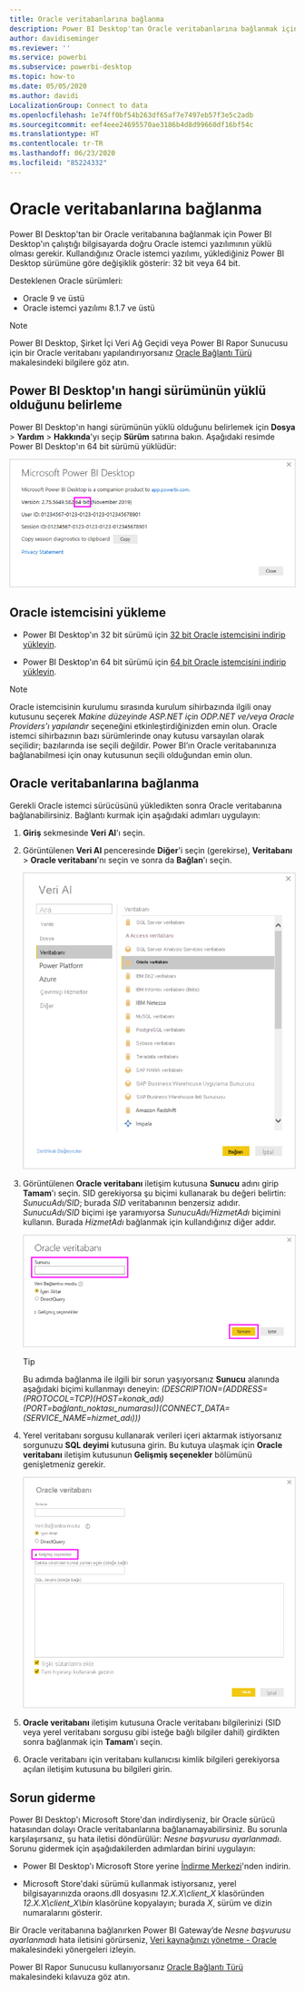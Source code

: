 ```yaml
---
title: Oracle veritabanlarına bağlanma
description: Power BI Desktop'tan Oracle veritabanlarına bağlanmak için gerçekleştirilmesi gereken işlemler ve indirmeler
author: davidiseminger
ms.reviewer: ''
ms.service: powerbi
ms.subservice: powerbi-desktop
ms.topic: how-to
ms.date: 05/05/2020
ms.author: davidi
LocalizationGroup: Connect to data
ms.openlocfilehash: 1e74ff0bf54b263df65af7e7497eb57f3e5c2adb
ms.sourcegitcommit: eef4eee24695570ae3186b4d8d99660df16bf54c
ms.translationtype: HT
ms.contentlocale: tr-TR
ms.lasthandoff: 06/23/2020
ms.locfileid: "85224332"
---
```

# <a name="connect-to-an-oracle-database"></a>Oracle veritabanlarına bağlanma
Power BI Desktop'tan bir Oracle veritabanına bağlanmak için Power BI Desktop'ın çalıştığı bilgisayarda doğru Oracle istemci yazılımının yüklü olması gerekir. Kullandığınız Oracle istemci yazılımı, yüklediğiniz Power BI Desktop sürümüne göre değişiklik gösterir: 32 bit veya 64 bit.

Desteklenen Oracle sürümleri: 
- Oracle 9 ve üstü
- Oracle istemci yazılımı 8.1.7 ve üstü

> [!NOTE]
> Power BI Desktop, Şirket İçi Veri Ağ Geçidi veya Power BI Rapor Sunucusu için bir Oracle veritabanı yapılandırıyorsanız [Oracle Bağlantı Türü](https://docs.microsoft.com/sql/reporting-services/report-data/oracle-connection-type-ssrs?view=sql-server-ver15) makalesindeki bilgilere göz atın. 


## <a name="determining-which-version-of-power-bi-desktop-is-installed"></a>Power BI Desktop'ın hangi sürümünün yüklü olduğunu belirleme
Power BI Desktop'ın hangi sürümünün yüklü olduğunu belirlemek için **Dosya** > **Yardım** > **Hakkında**'yı seçip **Sürüm** satırına bakın. Aşağıdaki resimde Power BI Desktop'ın 64 bit sürümü yüklüdür:

![Power BI Desktop sürümü](media/desktop-connect-oracle-database/connect-oracle-database_1.png)

## <a name="installing-the-oracle-client"></a>Oracle istemcisini yükleme
- Power BI Desktop'ın 32 bit sürümü için [32 bit Oracle istemcisini indirip yükleyin](https://www.oracle.com/technetwork/topics/dotnet/utilsoft-086879.html).

- Power BI Desktop'ın 64 bit sürümü için [64 bit Oracle istemcisini indirip yükleyin](https://www.oracle.com/database/technologies/odac-downloads.html).

> [!NOTE]
> Oracle istemcisinin kurulumu sırasında kurulum sihirbazında ilgili onay kutusunu seçerek *Makine düzeyinde ASP.NET için ODP.NET ve/veya Oracle Providers’ı yapılandır* seçeneğini etkinleştirdiğinizden emin olun. Oracle istemci sihirbazının bazı sürümlerinde onay kutusu varsayılan olarak seçilidir; bazılarında ise seçili değildir. Power BI’ın Oracle veritabanınıza bağlanabilmesi için onay kutusunun seçili olduğundan emin olun.

## <a name="connect-to-an-oracle-database"></a>Oracle veritabanlarına bağlanma
Gerekli Oracle istemci sürücüsünü yükledikten sonra Oracle veritabanına bağlanabilirsiniz. Bağlantı kurmak için aşağıdaki adımları uygulayın:

1. **Giriş** sekmesinde **Veri Al**'ı seçin. 

2. Görüntülenen **Veri Al** penceresinde **Diğer**'i seçin (gerekirse), **Veritabanı** > **Oracle veritabanı**'nı seçin ve sonra da **Bağlan**'ı seçin.
   
   ![Oracle veritabanına bağlanma](media/desktop-connect-oracle-database/connect-oracle-database_2.png)
2. Görüntülenen **Oracle veritabanı** iletişim kutusuna **Sunucu** adını girip **Tamam**'ı seçin. SID gerekiyorsa şu biçimi kullanarak bu değeri belirtin: *SunucuAdı/SID*; burada *SID* veritabanının benzersiz adıdır. *SunucuAdı/SID* biçimi işe yaramıyorsa *SunucuAdı/HizmetAdı* biçimini kullanın. Burada *HizmetAdı* bağlanmak için kullandığınız diğer addır.


   ![Oracle sunucu adını girin](media/desktop-connect-oracle-database/connect-oracle-database_3.png)

   > [!TIP]
   > Bu adımda bağlanma ile ilgili bir sorun yaşıyorsanız **Sunucu** alanında aşağıdaki biçimi kullanmayı deneyin: *(DESCRIPTION=(ADDRESS=(PROTOCOL=TCP)(HOST=konak_adı)(PORT=bağlantı_noktası_numarası))(CONNECT_DATA=(SERVICE_NAME=hizmet_adı)))*
   
3. Yerel veritabanı sorgusu kullanarak verileri içeri aktarmak istiyorsanız sorgunuzu **SQL deyimi** kutusuna girin. Bu kutuya ulaşmak için **Oracle veritabanı** iletişim kutusunun **Gelişmiş seçenekler** bölümünü genişletmeniz gerekir.
   
   ![Gelişmiş seçenekleri genişletme](media/desktop-connect-oracle-database/connect-oracle-database_4.png)
4. **Oracle veritabanı** iletişim kutusuna Oracle veritabanı bilgilerinizi (SID veya yerel veritabanı sorgusu gibi isteğe bağlı bilgiler dahil) girdikten sonra bağlanmak için **Tamam**'ı seçin.
5. Oracle veritabanı için veritabanı kullanıcısı kimlik bilgileri gerekiyorsa açılan iletişim kutusuna bu bilgileri girin.


## <a name="troubleshooting"></a>Sorun giderme

Power BI Desktop'ı Microsoft Store'dan indirdiyseniz, bir Oracle sürücü hatasından dolayı Oracle veritabanlarına bağlanamayabilirsiniz. Bu sorunla karşılaşırsanız, şu hata iletisi döndürülür: *Nesne başvurusu ayarlanmadı*. Sorunu gidermek için aşağıdakilerden adımlardan birini uygulayın:

* Power BI Desktop'ı Microsoft Store yerine [İndirme Merkezi](https://www.microsoft.com/download/details.aspx?id=58494)'nden indirin.

* Microsoft Store'daki sürümü kullanmak istiyorsanız, yerel bilgisayarınızda oraons.dll dosyasını _12.X.X\client_X_ klasöründen _12.X.X\client_X\bin_ klasörüne kopyalayın; burada _X_, sürüm ve dizin numaralarını gösterir.

Bir Oracle veritabanına bağlanırken Power BI Gateway’de *Nesne başvurusu ayarlanmadı* hata iletisini görürseniz, [Veri kaynağınızı yönetme - Oracle](service-gateway-onprem-manage-oracle.md) makalesindeki yönergeleri izleyin.

Power BI Rapor Sunucusu kullanıyorsanız [Oracle Bağlantı Türü](https://docs.microsoft.com/sql/reporting-services/report-data/oracle-connection-type-ssrs?view=sql-server-ver15) makalesindeki kılavuza göz atın.
